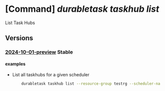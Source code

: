 # [Command] _durabletask taskhub list_

List Task Hubs

## Versions

### [2024-10-01-preview](/Resources/mgmt-plane/L3N1YnNjcmlwdGlvbnMve30vcmVzb3VyY2Vncm91cHMve30vcHJvdmlkZXJzL21pY3Jvc29mdC5kdXJhYmxldGFzay9zY2hlZHVsZXJzL3t9L3Rhc2todWJz/2024-10-01-preview.xml) **Stable**

<!-- mgmt-plane /subscriptions/{}/resourcegroups/{}/providers/microsoft.durabletask/schedulers/{}/taskhubs 2024-10-01-preview -->

#### examples

- List all taskhubs for a given scheduler
    ```bash
        durabletask taskhub list --resource-group testrg --scheduler-name testscheduler
    ```
